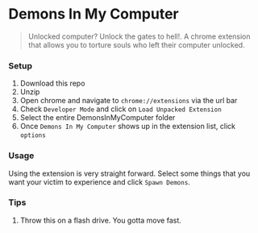 # Demons In My Computer
> Unlocked computer? Unlock the gates to hell!. A chrome extension that allows you to torture souls who left their computer unlocked.

### Setup
1. Download this repo
2. Unzip
3. Open chrome and navigate to ```chrome://extensions``` via the url bar
4. Check ```Developer Mode``` and click on ```Load Unpacked Extension```
5. Select the entire DemonsInMyComputer folder
6. Once ```Demons In My Computer``` shows up in the extension list, click ```options```

### Usage
Using the extension is very straight forward. Select some things that you want your victim to experience and click ```Spawn Demons```.

### Tips
1. Throw this on a flash drive. You gotta move fast.
